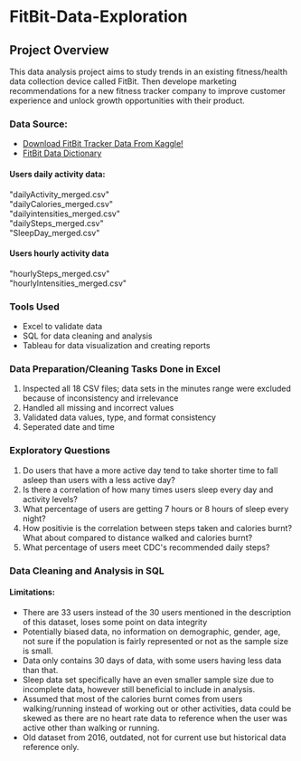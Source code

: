 # FitBit-Data-Exploration

## Project Overview

This data analysis project aims to study trends in an existing fitness/health data collection device called FitBit. Then develope marketing recommendations for a new fitness tracker company to improve customer experience and unlock growth opportunities with their product.

### Data Source:
- [Download FitBit Tracker Data From Kaggle!](https://www.kaggle.com/datasets/arashnic/fitbit)
- [FitBit Data Dictionary](https://www.fitabase.com/media/1930/fitabasedatadictionary102320.pdf)

#### Users daily activity data: 
"dailyActivity_merged.csv"   
"dailyCalories_merged.csv"   
"dailyintensities_merged.csv"   
"dailySteps_merged.csv"   
"SleepDay_merged.csv"   

#### Users hourly activity data
"hourlySteps_merged.csv"    
"hourlyIntensities_merged.csv"

### Tools Used
 - Excel to validate data
 - SQL for data cleaning and analysis
 - Tableau for data visualization and creating reports

### Data Preparation/Cleaning Tasks Done in Excel

1. Inspected all 18 CSV files; data sets in the minutes range were excluded because of inconsistency and irrelevance
2. Handled all missing and incorrect values
3. Validated data values, type, and format consistency
4. Seperated date and time

### Exploratory Questions
1. Do users that have a more active day tend to take shorter time to fall asleep than users with a less active day?
2. Is there a correlation of how many times users sleep every day and activity levels?
3. What percentage of users are getting 7 hours or 8 hours of sleep every night?
4. How positivie is the correlation between steps taken and calories burnt? What about compared to distance walked and calories burnt?
5. What percentage of users meet CDC's recommended daily steps?
### Data Cleaning and Analysis in SQL




#### Limitations:

-  There are 33 users instead of the 30 users mentioned in the description of this dataset, loses some point on data integrity
-  Potentially biased data, no information on demographic, gender, age, not sure if the population is fairly represented or not as the sample size is small.
-  Data only contains 30 days of data, with some users having less data than that.
-  Sleep data set specifically have an even smaller sample size due to incomplete data, however still beneficial to include in analysis.
-  Assumed that most of the calories burnt comes from users walking/running instead of working out or other activities, data could be skewed as there are no heart rate data to reference when the user was active other than walking or running.
-  Old dataset from 2016, outdated, not for current use but historical data reference only.

